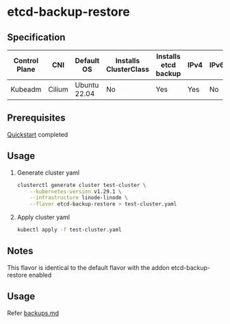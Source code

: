 # etcd-backup-restore

## Specification
| Control Plane | CNI    | Default OS   | Installs ClusterClass | Installs etcd backup | IPv4 | IPv6 |
|---------------|--------|--------------|-----------------------|----------------------|------|------|
| Kubeadm       | Cilium | Ubuntu 22.04 | No                    | Yes                  | Yes  | No   |

## Prerequisites
[Quickstart](../getting-started.md) completed
## Usage
1. Generate cluster yaml
    ```bash
    clusterctl generate cluster test-cluster \
        --kubernetes-version v1.29.1 \
        --infrastructure linode-linode \
        --flavor etcd-backup-restore > test-cluster.yaml
    ```
2. Apply cluster yaml
    ```bash
    kubectl apply -f test-cluster.yaml
    ```


## Notes
This flavor is identical to the default flavor with the addon etcd-backup-restore enabled

## Usage
Refer [backups.md](../backups.md)
